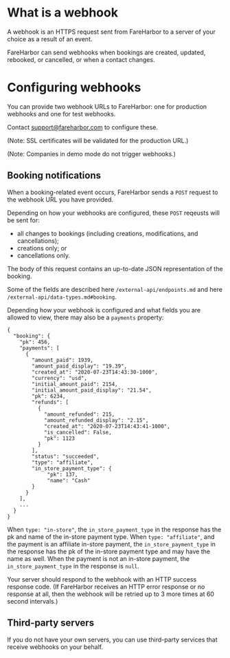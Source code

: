 # What is a webhook

A webhook is an HTTPS request sent from FareHarbor to a server of your
choice as a result of an event.

FareHarbor can send webhooks when bookings are created, updated,
rebooked, or cancelled, or when a contact changes.

# Configuring webhooks

You can provide two webhook URLs to FareHarbor: one for production
webhooks and one for test webhooks.

Contact <support@fareharbor.com> to configure these.

(Note: SSL certificates will be validated for the production URL.)

(Note: Companies in demo mode do not trigger webhooks.)

## Booking notifications

When a booking-related event occurs, FareHarbor sends a `POST` request to
the webhook URL you have provided.

Depending on how your webhooks are configured, these `POST` reqeusts will be sent for:

* all changes to bookings (including creations, modifications, and cancellations);
* creations only; or
* cancellations only.

The body of this request contains an up-to-date JSON representation of
the booking.

Some of the fields are described here `/external-api/endpoints.md` and
here `/external-api/data-types.md#booking`.

Depending how your webhook is configured and what fields you are
allowed to view, there may also be a `payments` property:

    {
      "booking": {
        "pk": 456,
        "payments": [
          {
            "amount_paid": 1939,
            "amount_paid_display": "19.39",
            "created_at": "2020-07-23T14:43:30-1000",
            "currency": "usd",
            "initial_amount_paid": 2154,
            "initial_amount_paid_display": "21.54",
            "pk": 6234,
            "refunds": [
              {
                "amount_refunded": 215,
                "amount_refunded_display": "2.15",
                "created_at": "2020-07-23T14:43:41-1000",
                "is_cancelled": False,
                "pk": 1123
              }
            ],
            "status": "succeeded",
            "type": "affiliate",
            "in_store_payment_type": {
                 "pk": 137,
                 "name": "Cash"
            }
          }
        ],
        ...
      }
    }

When `type: "in-store"`, the `in_store_payment_type` in the response has the pk and name of the in-store payment type.
When `type: "affiliate"`, and the payment is an affiliate in-store payment, the `in_store_payment_type` in the response has the pk of the in-store payment type and may have the name as well.
When the payment is not an in-store payment, the `in_store_payment_type` in the response is `null`.


Your server should respond to the webhook with an HTTP success
response code. (If FareHarbor receives an HTTP error response or no
response at all, then the webhook will be retried up to 3 more times
at 60 second intervals.)

## Third-party servers

If you do not have your own servers, you can use third-party services
that receive webhooks on your behalf.
